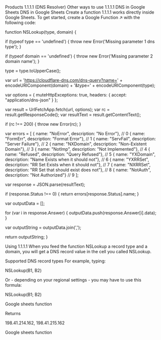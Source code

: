 Products
1.1.1.1 (DNS Resolver)
Other ways to use 1.1.1.1
DNS in Google Sheets
DNS in Google Sheets
Create a function
1.1.1.1 works directly inside Google Sheets. To get started, create a Google Function ↗ with the following code:

function NSLookup(type, domain) {

  if (typeof type == 'undefined') {
    throw new Error('Missing parameter 1 dns type');
  }

  if (typeof domain == 'undefined') {
    throw new Error('Missing parameter 2 domain name');
  }

  type = type.toUpperCase();

  var url = 'https://cloudflare-dns.com/dns-query?name=' + encodeURIComponent(domain) + '&type=' + encodeURIComponent(type);

  var options = {
    muteHttpExceptions: true,
    headers: {
      accept: "application/dns-json"
    }
  };

  var result = UrlFetchApp.fetch(url, options);
  var rc = result.getResponseCode();
  var resultText = result.getContentText();

  if (rc !== 200) {
    throw new Error(rc);
  }

  var errors = [
    { name: "NoError", description: "No Error"}, // 0
    { name: "FormErr", description: "Format Error"}, // 1
    { name: "ServFail", description: "Server Failure"}, // 2
    { name: "NXDomain", description: "Non-Existent Domain"}, // 3
    { name: "NotImp", description: "Not Implemented"}, // 4
    { name: "Refused", description: "Query Refused"}, // 5
    { name: "YXDomain", description: "Name Exists when it should not"}, // 6
    { name: "YXRRSet", description: "RR Set Exists when it should not"}, // 7
    { name: "NXRRSet", description: "RR Set that should exist does not"}, // 8
    { name: "NotAuth", description: "Not Authorized"} // 9
  ];

  var response = JSON.parse(resultText);

  if (response.Status !== 0) {
    return errors[response.Status].name;
  }

  var outputData = [];

  for (var i in response.Answer) {
    outputData.push(response.Answer[i].data);
  }

  var outputString = outputData.join(',');

  return outputString;
}

Using 1.1.1.1
When you feed the function NSLookup a record type and a domain, you will get a DNS record value in the cell you called NSLookup.

Supported DNS record types
For example, typing:

NSLookup(B1, B2)

Or - depending on your regional settings - you may have to use this formula:

NSLookup(B1; B2)

Google sheets function


Returns

198.41.214.162, 198.41.215.162

Google sheets function
